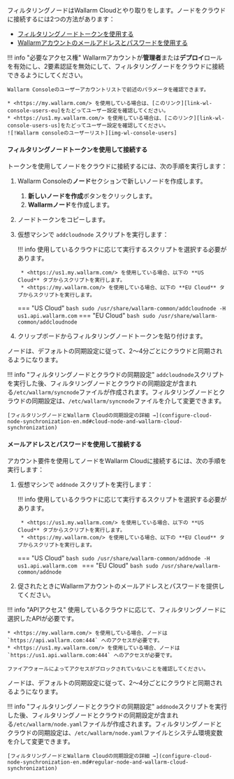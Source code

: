 [img-wl-console-users]: ../images/check-users.png

[link-wl-console-us]: https://us1.my.wallarm.com/
[link-wl-console-eu]: https://my.wallarm.com/
[link-wl-console-users-us]: https://us1.my.wallarm.com/settings/users
[link-wl-console-users-eu]: https://my.wallarm.com/settings/users

[anchor-token]: #connecting-using-the-filtering-node-token
[anchor-credentials]: #connecting-using-your-email-and-password

フィルタリングノードはWallarm Cloudとやり取りをします。ノードをクラウドに接続するには2つの方法があります：
* [フィルタリングノードトークンを使用する][anchor-token]
* [Wallarmアカウントのメールアドレスとパスワードを使用する][anchor-credentials]

!!! info "必要なアクセス権"
    Wallarmアカウントが**管理者**または**デプロイ**ロールを有効にし、2要素認証を無効にして、フィルタリングノードをクラウドに接続できるようにしてください。

    Wallarm Consoleのユーザーアカウントリストで前述のパラメータを確認できます。
    
    * <https://my.wallarm.com/> を使用している場合は、[このリンク][link-wl-console-users-eu]をたどってユーザー設定を確認してください。
    * <https://us1.my.wallarm.com/> を使用している場合は、[このリンク][link-wl-console-users-us]をたどってユーザー設定を確認してください。
    ![!Wallarm consoleのユーザーリスト][img-wl-console-users]

#### フィルタリングノードトークンを使用して接続する

トークンを使用してノードをクラウドに接続するには、次の手順を実行します：

1. Wallarm Consoleの**ノード**セクションで新しいノードを作成します。
    1. **新しいノードを作成**ボタンをクリックします。
    2. **Wallarmノード**を作成します。
2. ノードトークンをコピーします。
3. 仮想マシンで `addcloudnode` スクリプトを実行します：
    
    !!! info
        使用しているクラウドに応じて実行するスクリプトを選択する必要があります。
        
        * <https://us1.my.wallarm.com/> を使用している場合、以下の **US Cloud** タブからスクリプトを実行します。
        * <https://my.wallarm.com/> を使用している場合、以下の **EU Cloud** タブからスクリプトを実行します。
    
    === "US Cloud"
        ``` bash
        sudo /usr/share/wallarm-common/addcloudnode -H us1.api.wallarm.com
        ```
    === "EU Cloud"
        ``` bash
        sudo /usr/share/wallarm-common/addcloudnode
        ```
        
4. クリップボードからフィルタリングノードトークンを貼り付けます。

ノードは、デフォルトの同期設定に従って、2～4分ごとにクラウドと同期されるようになります。

!!! info "フィルタリングノードとクラウドの同期設定"
    `addcloudnode`スクリプトを実行した後、フィルタリングノードとクラウドの同期設定が含まれる`/etc/wallarm/syncnode`ファイルが作成されます。フィルタリングノードとクラウドの同期設定は、`/etc/wallarm/syncnode`ファイルを介して変更できます。
    
    [フィルタリングノードとWallarm Cloudの同期設定の詳細 →](configure-cloud-node-synchronization-en.md#cloud-node-and-wallarm-cloud-synchronization)

#### メールアドレスとパスワードを使用して接続する

アカウント要件を使用してノードをWallarm Cloudに接続するには、次の手順を実行します：

1. 仮想マシンで `addnode` スクリプトを実行します：
    
    !!! info
        使用しているクラウドに応じて実行するスクリプトを選択する必要があります。
        
        * <https://us1.my.wallarm.com/> を使用している場合、以下の **US Cloud** タブからスクリプトを実行します。
        * <https://my.wallarm.com/> を使用している場合、以下の **EU Cloud** タブからスクリプトを実行します。
    
    === "US Cloud"
        ```bash
        sudo /usr/share/wallarm-common/addnode -H us1.api.wallarm.com
        ```
    === "EU Cloud"
        ```bash
        sudo /usr/share/wallarm-common/addnode
        ```
    
2. 促されたときにWallarmアカウントのメールアドレスとパスワードを提供してください。

!!! info "APIアクセス"
    使用しているクラウドに応じて、フィルタリングノードに選択したAPIが必要です。
    
    * <https://my.wallarm.com/> を使用している場合、ノードは `https://api.wallarm.com:444` へのアクセスが必要です。
    * <https://us1.my.wallarm.com/> を使用している場合、ノードは `https://us1.api.wallarm.com:444` へのアクセスが必要です。
    
    ファイアウォールによってアクセスがブロックされていないことを確認してください。

ノードは、デフォルトの同期設定に従って、2～4分ごとにクラウドと同期されるようになります。

!!! info "フィルタリングノードとクラウドの同期設定"
    `addnode`スクリプトを実行した後、フィルタリングノードとクラウドの同期設定が含まれる`/etc/wallarm/node.yaml`ファイルが作成されます。フィルタリングノードとクラウドの同期設定は、`/etc/wallarm/node.yaml`ファイルとシステム環境変数を介して変更できます。
    
    [フィルタリングノードとWallarm Cloudの同期設定の詳細 →](configure-cloud-node-synchronization-en.md#regular-node-and-wallarm-cloud-synchronization)